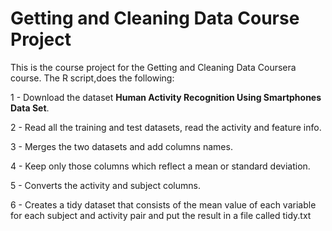 # Getting and Cleaning Data Course Project

This is the course project for the Getting and Cleaning Data Coursera course. The R script,does the following:

1 - Download the dataset **Human Activity Recognition Using Smartphones Data Set**.

2 - Read all the training and test datasets, read the activity and feature info.

3 - Merges the two datasets and add columns names.

4 - Keep only those columns which reflect a mean or standard deviation.

5 - Converts the activity and subject columns.

6 - Creates a tidy dataset that consists of the mean value of each variable for each subject and activity pair and put the result in a file called tidy.txt
